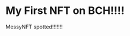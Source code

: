 # My First NFT on BCH!!!!
MessyNFT spotted!!!!!!!
                                                                  